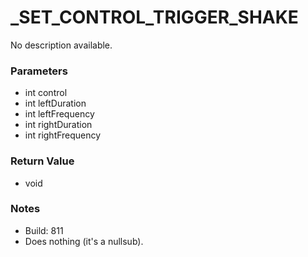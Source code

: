 # _SET_CONTROL_TRIGGER_SHAKE

No description available.

### Parameters
* int control
* int leftDuration
* int leftFrequency
* int rightDuration
* int rightFrequency

### Return Value
* void

### Notes
* Build: 811
* Does nothing (it's a nullsub).

